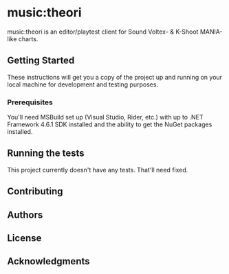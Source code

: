 # music:theori

music:theori is an editor/playtest client for Sound Voltex- & K-Shoot MANIA-like charts.

## Getting Started

These instructions will get you a copy of the project up and running on your local machine for development and testing purposes.

### Prerequisites

You'll need MSBuild set up (Visual Studio, Rider, etc.) with up to .NET Framework 4.6.1 SDK installed and the ability to get the NuGet packages installed.

## Running the tests

This project currently doesn't have any tests. That'll need fixed.

## Contributing

## Authors

## License

## Acknowledgments
